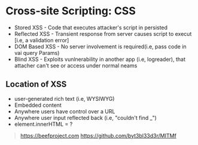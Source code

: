 # Cross-site Scripting: CSS

+ Stored XSS - Code that executes attacker's script in persisted
+ Reflected XSS - Transient response from server causes script to execut [i.e, a validation error]
+ DOM Based XSS - No server involvement is required(i.e, pass code in vai query Params)
+ Blind XSS - Exploits vunlnerability in another app (i.e, logreader), that attacher can't see or access under normal neams

## Location of XSS

+ user-generated rich text (i.e, WYSIWYG)
+ Embedded content
+ Anywhere users have control over a URL
+ Anywhere user input reflected back (i.e, "couldn't find _")
+ element.innerHTML = ?

> https://beefproject.com
> https://github.com/byt3bl33d3r/MITMf
